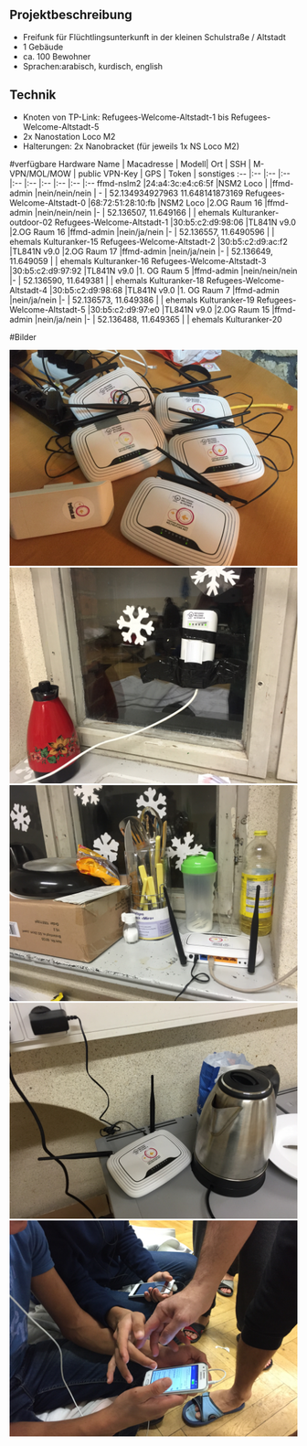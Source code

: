 ## Projektbeschreibung
* Freifunk für Flüchtlingsunterkunft in der kleinen Schulstraße / Altstadt
* 1 Gebäude 
* ca. 100 Bewohner
* Sprachen:arabisch, kurdisch, english

## Technik
* Knoten von TP-Link: Refugees-Welcome-Altstadt-1 bis Refugees-Welcome-Altstadt-5
* 2x Nanostation Loco M2
* Halterungen: 2x Nanobracket (für jeweils 1x NS Loco M2)


#verfügbare Hardware
Name | Macadresse | Modell|  Ort | SSH | M-VPN/MOL/MOW | public VPN-Key | GPS | Token | sonstiges
:-- |:-- |:-- |:-- |:-- |:-- |:-- |:-- |:-- |:--
ffmd-nslm2 |24:a4:3c:e4:c6:5f |NSM2 Loco | |ffmd-admin |nein/nein/nein | - | 52.134934927963 11.648141873169
Refugees-Welcome-Altstadt-0 |68:72:51:28:10:fb |NSM2 Loco |2.OG Raum 16 |ffmd-admin |nein/nein/nein |- | 52.136507, 11.649166 |  |  ehemals Kulturanker-outdoor-02
Refugees-Welcome-Altstadt-1 |30:b5:c2:d9:98:06 |TL841N v9.0 |2.OG Raum 16 |ffmd-admin |nein/ja/nein |- | 52.136557, 11.6490596 |  |  ehemals Kulturanker-15
Refugees-Welcome-Altstadt-2 |30:b5:c2:d9:ac:f2 |TL841N v9.0 |2.OG Raum 17 |ffmd-admin |nein/ja/nein |- | 52.136649, 11.649059 |  |  ehemals Kulturanker-16
Refugees-Welcome-Altstadt-3 |30:b5:c2:d9:97:92 |TL841N v9.0 |1. OG Raum 5 |ffmd-admin |nein/nein/nein |- | 52.136590, 11.649381 |  |  ehemals Kulturanker-18
Refugees-Welcome-Altstadt-4 |30:b5:c2:d9:98:68 |TL841N v9.0 |1. OG Raum 7 |ffmd-admin |nein/ja/nein |- | 52.136573, 11.649386 |  |  ehemals Kulturanker-19
Refugees-Welcome-Altstadt-5 |30:b5:c2:d9:97:e0 |TL841N v9.0 |2.OG Raum 15 |ffmd-admin |nein/ja/nein |- | 52.136488, 11.649365 |  |  ehemals Kulturanker-20

#Bilder

![image](ffmd-altstadt-1.png)
![image](ffmd-altstadt-2.png)
![image](ffmd-altstadt-3.png)
![image](ffmd-altstadt-4.png)
![image](ffmd-altstadt-5.png)
